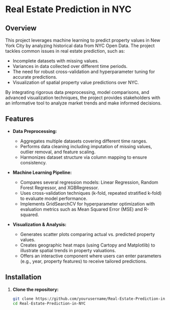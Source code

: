 # Real Estate Prediction in NYC


## Overview
This project leverages machine learning to predict property values in New York City by analyzing historical data from NYC Open Data. The project tackles common issues in real estate prediction, such as:
- Incomplete datasets with missing values.
- Variances in data collected over different time periods.
- The need for robust cross-validation and hyperparameter tuning for accurate predictions.
- Visualization of spatial property value predictions over NYC.

By integrating rigorous data preprocessing, model comparisons, and advanced visualization techniques, the project provides stakeholders with an informative tool to analyze market trends and make informed decisions.

## Features
- **Data Preprocessing:**  
  - Aggregates multiple datasets covering different time ranges.
  - Performs data cleaning including imputation of missing values, outlier removal, and feature scaling.
  - Harmonizes dataset structure via column mapping to ensure consistency.

- **Machine Learning Pipeline:**  
  - Compares several regression models: Linear Regression, Random Forest Regressor, and XGBRegressor.
  - Uses cross-validation techniques (k-fold, repeated stratified k-fold) to evaluate model performance.
  - Implements GridSearchCV for hyperparameter optimization with evaluation metrics such as Mean Squared Error (MSE) and R-squared.

- **Visualization & Analysis:**  
  - Generates scatter plots comparing actual vs. predicted property values.
  - Creates geographic heat maps (using Cartopy and Matplotlib) to illustrate spatial trends in property valuations.
  - Offers an interactive component where users can enter parameters (e.g., year, property features) to receive tailored predictions.

## Installation
1. **Clone the repository:**
   ```bash
   git clone https://github.com/yourusername/Real-Estate-Prediction-in-NYC.git
   cd Real-Estate-Prediction-in-NYC

   
